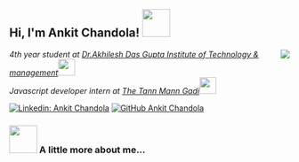 <h2> Hi, I'm Ankit Chandola! <img src="https://media.giphy.com/media/mGcNjsfWAjY5AEZNw6/giphy.gif" width="50"></h2>
<img align='right' src="https://giphy.com/gifs/toXKzaJP3WIgM.gif" >
<p><em>4th year student at <a href=https://adgitmdelhi.ac.in">Dr.Akhilesh Das Gupta Institute of Technology & management</a><img src="https://media.giphy.com/media/fYSnHlufseco8Fh93Z/giphy.gif" width="30"></br>Javascript developer intern at <a href="https://www.thetannmanngaadi.org">The Tann Mann Gadi</a><img src="https://media.giphy.com/media/WUlplcMpOCEmTGBtBW/giphy.gif" width="30"> 
</em></p>

  
[![Linkedin: Ankit Chandola](https://img.shields.io/badge/-ankitchandola-blue?style=flat-square&logo=Linkedin&logoColor=white&link=https://www.linkedin.com/in/ankit-chandola-b53a54187/)](https://www.linkedin.com/in/ankit-chandola-b53a54187/)
[![GitHub Ankit Chandola](https://img.shields.io/github/followers/Ankitchandola?label=follow&style=social)](https://github.com/ankitchandola)


### <img src="https://media.giphy.com/media/VgCDAzcKvsR6OM0uWg/giphy.gif" width="50"> A little more about me...  
